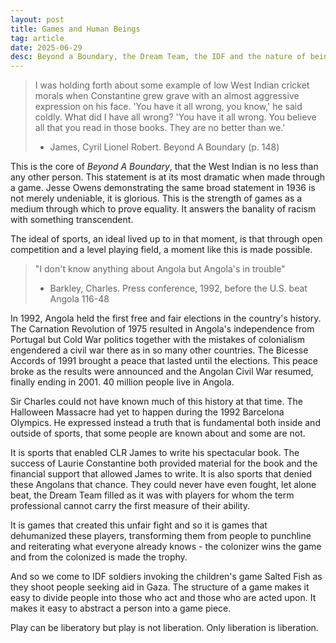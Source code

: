 ```yaml
---
layout: post
title: Games and Human Beings
tag: article
date: 2025-06-29
desc: Beyond a Boundary, the Dream Team, the IDF and the nature of being seen as a person
---
```


> I was holding forth about some example of low West Indian cricket morals when Constantine grew grave with an almost aggressive expression on his face.
> 'You have it all wrong, you know,' he said coldly.
> What did I have all wrong?
> 'You have it all wrong. You believe all that you read in those books. They are no better than we.'
> - James, Cyril Lionel Robert. Beyond A Boundary (p. 148)

This is the core of *Beyond A Boundary*, that the West Indian is no less than any other person. This statement is at its most dramatic when made through a game. Jesse Owens demonstrating the same broad statement in 1936 is not merely undeniable, it is glorious. This is the strength of games as a medium through which to prove equality. It answers the banality of racism with something transcendent.

The ideal of sports, an ideal lived up to in that moment, is that through open competition and a level playing field, a moment like this is made possible.

> "I don't know anything about Angola but Angola's in trouble"
> - Barkley, Charles. Press conference, 1992, before the U.S. beat Angola 116-48

In 1992, Angola held the first free and fair elections in the country's history. The Carnation Revolution of 1975 resulted in Angola's independence from Portugal but Cold War politics together with the mistakes of colonialism engendered a civil war there as in so many other countries. The Bicesse Accords of 1991 brought a peace that lasted until the elections. This peace broke as the results were announced and the Angolan Civil War resumed, finally ending in 2001. 40 million people live in Angola.

Sir Charles could not have known much of this history at that time. The Halloween Massacre had yet to happen during the 1992 Barcelona Olympics. He expressed instead a truth that is fundamental both inside and outside of sports, that some people are known about and some are not.

It is sports that enabled CLR James to write his spectacular book. The success of Laurie Constantine both provided material for the book and the financial support that allowed James to write. It is also sports that denied these Angolans that chance. They could never have even fought, let alone beat, the Dream Team filled as it was with players for whom the term professional cannot carry the first measure of their ability.

It is games that created this unfair fight and so it is games that dehumanized these players, transforming them from people to punchline and reiterating what everyone already knows - the colonizer wins the game and from the colonized is made the trophy.

And so we come to IDF soldiers invoking the children's game Salted Fish as they shoot people seeking aid in Gaza. The structure of a game makes it easy to divide people into those who act and those who are acted upon. It makes it easy to abstract a person into a game piece.

Play can be liberatory but play is not liberation. Only liberation is liberation.